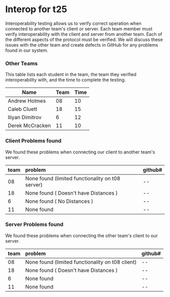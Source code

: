 # Interop for t25

Interoperability testing allows us to verify correct operation when connected to another team's client or server.
Each team member must verify interoperability with the client and server from another team.
Each of the different aspects of the protocol must be verified.
We will discuss these issues with the other team and create defects in GitHub for any problems found in our system.
 
### Other Teams

This table lists each student in the team, the team they verified interoperability with, and the time to complete the testing.

| Name | Team | Time |
| ---- | ---- | ---- |
| Andrew Holmes | 08 | 10 |
| Caleb Cluett | 18 | 15 |
| Iliyan Dimitrov | 6 | 12 |
| Derek McCracken | 11 | 10 |


### Client Problems found

We found these problems when connecting our client to another team's server.

| team | problem | github# |
| :--- |  :--- | --- |
| 08  | None found (limited functionality on t08 server) | -- |
| 18  | None found ( Doesn't have Distances ) |--|
| 6   | None found ( No Distances ) |--|
| 11  | None found |--|


### Server Problems found

We found these problems when connecting the other team's client to our server.

| team |  problem | github# |
| :--- |  :--- | --- |
| 08 | None found (limited functionality on t08 client) | -- |
| 18  | None found ( Doesn't have Distances ) |--|
| 6   | None found |--|
| 11 | None found |--|


